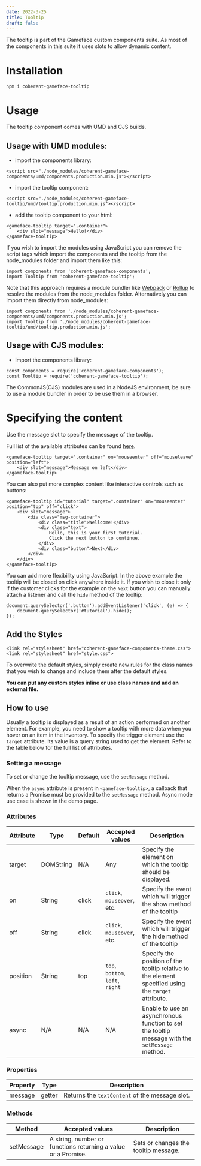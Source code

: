 ```yaml
---
date: 2022-3-25
title: Tooltip
draft: false
---
```


<!--Copyright (c) Coherent Labs AD. All rights reserved. Licensed under the MIT License. See License.txt in the project root for license information. -->
The tooltip is part of the Gameface custom components suite. As most of the components in this suite it uses slots to allow dynamic content.

Installation
===================

`npm i coherent-gameface-tooltip`

Usage
===================
The tooltip component comes with UMD and CJS builds.

## Usage with UMD modules:

* import the components library:

~~~~{.html}
<script src="./node_modules/coherent-gameface-components/umd/components.production.min.js"></script>
~~~~

* import the tooltip component:

~~~~{.html}
<script src="./node_modules/coherent-gameface-tooltip/umd/tooltip.production.min.js"></script>
~~~~

* add the tooltip component to your html:

~~~~{.html}
<gameface-tooltip target=".container">
    <div slot="message">Hello!</div>
</gameface-tooltip>
~~~~

If you wish to import the modules using JavaScript you can remove the script tags
which import the components and the tooltip from the node_modules folder and import them like this:

~~~~{.js}
import components from 'coherent-gameface-components';
import Tooltip from 'coherent-gameface-tooltip';
~~~~

Note that this approach requires a module bundler like [Webpack](https://webpack.js.org/) or [Rollup](https://rollupjs.org/guide/en/) to resolve the
modules from the node_modules folder. Alternatively you can import them directly from node_modules:

~~~~{.js}
import components from './node_modules/coherent-gameface-components/umd/components.production.min.js';
import Tooltip from './node_modules/coherent-gameface-tooltip/umd/tooltip.production.min.js';
~~~~

## Usage with CJS modules:

* Import the components library:

~~~~{.js}
const components = require('coherent-gameface-components');
const Tooltip = require('coherent-gameface-tooltip');
~~~~

The CommonJS(CJS) modules are used in a NodeJS environment, be sure to use a module
bundler in order to be use them in a browser.

Specifying the content
=========================

Use the message slot to specify the message of the tooltip.

Full list of the available attributes can be found [here](###Attributes).

~~~~{.html}
<gameface-tooltip target=".container" on="mouseenter" off="mouseleave" position="left">
    <div slot="message">Message on left</div>
</gameface-tooltip>
~~~~

You can also put more complex content like interactive controls such as buttons:

~~~~{.html}
<gameface-tooltip id="tutorial" target=".container" on="mouseenter" position="top" off="click">
    <div slot="message">
        <div class="msg-container">
            <div class="title">Wellcome!</div>
            <div class="text">
                Hello, this is your first tutorial.
                Click the next button to continue.
            </div>
            <div class="button">Next</div>
        </div>
    </div>
</gameface-tooltip>
~~~~

You can add more flexibility using JavaScript. In the above example the tooltip will be closed on click anywhere inside it. If you wish to close it only if the customer clicks for the example on the `Next` button you can manually attach a listener and call the `hide` method of the tooltip:

~~~~{.js}
document.querySelector('.button').addEventListener('click', (e) => {
    document.querySelector('#tutorial').hide();
});
~~~~

## Add the Styles

~~~~{.css}
<link rel="stylesheet" href="coherent-gameface-components-theme.css">
<link rel="stylesheet" href="style.css">
~~~~

To overwrite the default styles, simply create new rules for the class names that
you wish to change and include them after the default styles.

**You can put any custom styles inline or use class names and add an external file.**

## How to use

Usually a tooltip is displayed as a result of an action performed on another element. For example, you need to show a tooltip with more data when you hover on an item in the inventory. To specify the trigger element use the `target` attribute. Its value is a query string used to get the element. Refer to the table below for the full list of attributes.

### Setting a message

To set or change the tooltip message, use the `setMessage` method.

When the `async` attribute is present in `<gameface-tooltip>`, a callback that returns a Promise must be provided to the `setMessage` method.
Async mode use case is shown in the demo page.

### Attributes

| Attribute | Type      | Default | Accepted values                  | Description                                                                                         |
| --------- | --------- | ------- | -------------------------------- | --------------------------------------------------------------------------------------------------- |
| target    | DOMString | N/A     | Any                              | Specify the element on which the tooltip should be displayed.                                       |
| on        | String    | click   | `click`, `mouseover`, etc.       | Specify the event which will trigger the show method of the tooltip                                 |
| off       | String    | click   | `click`,  `mouseover`, etc.      | Specify the event which will trigger the hide method of the tooltip                                 |
| position  | String    | top     | `top`, `bottom`, `left`, `right` | Specify the position of the tooltip relative to the element specified using the `target` attribute. |
| async     | N/A       | N/A     | N/A                              | Enable to use an asynchronous function to set the tooltip message with the `setMessage` method.     |

### Properties

| Property | Type      | Description                                    |
| -------- | --------- | ---------------------------------------------- |
| message  | getter    | Returns the `textContent` of the message slot. |

### Methods

| Method     | Accepted values                                               | Description                          |
| ---------- | ------------------------------------------------------------- | ------------------------------------ |
| setMessage | A string, number or functions returning a value or a Promise. | Sets or changes the tooltip message. |